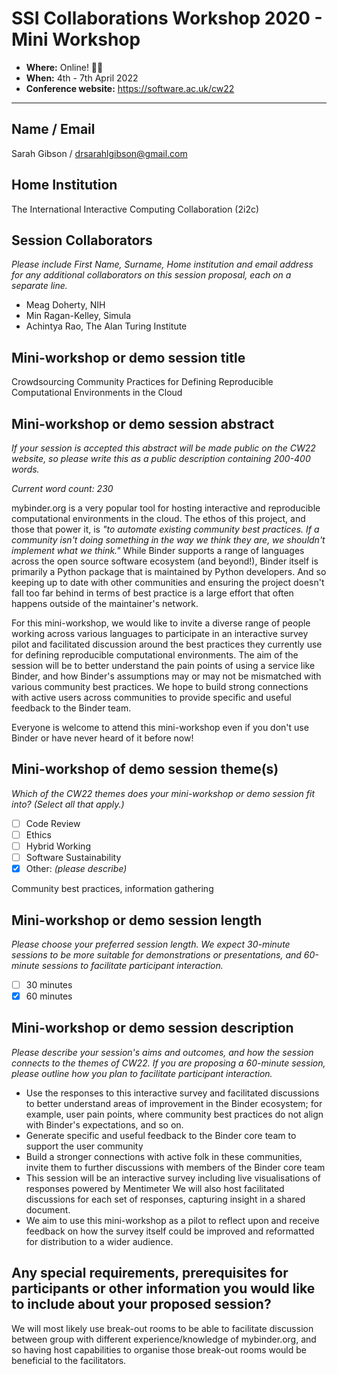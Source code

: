 # SSI Collaborations Workshop 2020 - Mini Workshop

- **Where:** Online! :woman_technologist:
- **When:** 4th - 7th April 2022
- **Conference website:** <https://software.ac.uk/cw22>

---

## Name / Email

Sarah Gibson / drsarahlgibson@gmail.com

## Home Institution

The International Interactive Computing Collaboration (2i2c)

## Session Collaborators

_Please include First Name, Surname, Home institution and email address for any additional collaborators on this session proposal, each on a separate line._

- Meag Doherty, NIH
- Min Ragan-Kelley, Simula
- Achintya Rao, The Alan Turing Institute

## Mini-workshop or demo session title

Crowdsourcing Community Practices for Defining Reproducible Computational Environments in the Cloud

## Mini-workshop or demo session abstract

_If your session is accepted this abstract will be made public on the CW22 website, so please write this as a public description containing 200-400 words._

_Current word count: 230_

mybinder.org is a very popular tool for hosting interactive and reproducible computational environments in the cloud.
The ethos of this project, and those that power it, is _"to automate existing community best practices. If a community isn't doing something in the way we think they are, we shouldn't implement what we think."_
While Binder supports a range of languages across the open source software ecosystem (and beyond!), Binder itself is primarily a Python package that is maintained by Python developers.
And so keeping up to date with other communities and ensuring the project doesn't fall too far behind in terms of best practice is a large effort that often happens outside of the maintainer's network.

For this mini-workshop, we would like to invite a diverse range of people working across various languages to participate in an interactive survey pilot and facilitated discussion around the best practices they currently use for defining reproducible computational environments.
The aim of the session will be to better understand the pain points of using a service like Binder, and how Binder's assumptions may or may not be mismatched with various community best practices.
We hope to build strong connections with active users across communities to provide specific and useful feedback to the Binder team.

Everyone is welcome to attend this mini-workshop even if you don't use Binder or have never heard of it before now!

## Mini-workshop of demo session theme(s)

_Which of the CW22 themes does your mini-workshop or demo session fit into? (Select all that apply.)_

- [ ] Code Review
- [ ] Ethics
- [ ] Hybrid Working
- [ ] Software Sustainability
- [x] Other: _(please describe)_

Community best practices, information gathering

## Mini-workshop or demo session length

_Please choose your preferred session length. We expect 30-minute sessions to be more suitable for demonstrations or presentations, and 60-minute sessions to facilitate participant interaction._

- [ ] 30 minutes
- [x] 60 minutes

## Mini-workshop or demo session description

_Please describe your session's aims and outcomes, and how the session connects to the themes of CW22. If you are proposing a 60-minute session, please outline how you plan to facilitate participant interaction._

- Use the responses to this interactive survey and facilitated discussions to better understand areas of improvement in the Binder ecosystem; for example, user pain points, where community best practices do not align with Binder's expectations, and so on.
- Generate specific and useful feedback to the Binder core team to support the user community
- Build a stronger connections with active folk in these communities, invite them to further discussions with members of the Binder core team
- This session will be an interactive survey including live visualisations of responses powered by Mentimeter
  We will also host facilitated discussions for each set of responses, capturing insight in a shared document.
- We aim to use this mini-workshop as a pilot to reflect upon and receive feedback on how the survey itself could be improved and reformatted for distribution to a wider audience.

## Any special requirements, prerequisites for participants or other information you would like to include about your proposed session?

We will most likely use break-out rooms to be able to facilitate discussion between group with different experience/knowledge of mybinder.org, and so having host capabilities to organise those break-out rooms would be beneficial to the facilitators.
